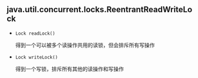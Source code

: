 ## java.util.concurrent.locks.ReentrantReadWriteLock

* `Lock readLock()`

  得到一个可以被多个读操作共用的读锁，但会排斥所有写操作

* `Lock writeLock()`

  得到一个写锁，排斥所有其他的读操作和写操作


